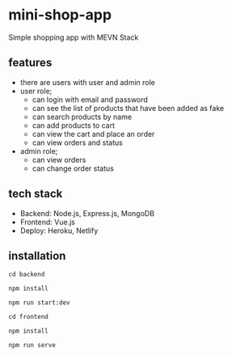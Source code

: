 # mini-shop-app

Simple shopping app with MEVN Stack

## features
- there are users with user and admin role
- user role;
  - can login with email and password
  - can see the list of products that have been added as fake
  - can search products by name
  - can add products to cart
  - can view the cart and place an order
  - can view orders and status
- admin role;
  - can view orders
  - can change order status

## tech stack
- Backend: Node.js, Express.js, MongoDB
- Frontend: Vue.js
- Deploy: Heroku, Netlify

## installation
```
cd backend
```
```
npm install
```
```
npm run start:dev
```

```
cd frontend
```
```
npm install
```
```
npm run serve
```
